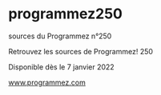 # programmez250
sources du Programmez n°250

Retrouvez les sources de Programmez! 250

Disponible dès le 7 janvier 2022

www.programmez.com
